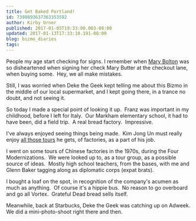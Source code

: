 ```yaml
---
title: Get Baked Portland!
id: 7398893637363353592
author: Kirby Urner
published: 2017-01-05T19:33:00.003-08:00
updated: 2017-01-13T17:33:10.191-08:00
blog: bizmo_diaries
tags: 
---
```


[](https://www.flickr.com/photos/kirbyurner/32132735935/in/dateposted-public/)

People my age start checking for signs. I remember when [Mary Bolton](http://controlroom.blogspot.com/2012/11/celebrating-mary-bolton.html) was so disheartened when signing her check Mary Butter at the checkout lane, when buying some.  Hey, we all make mistakes.

Still, I was worried when Deke the Geek kept telling me about this Bizmo in the middle of our local supermarket, and I kept going there, in a trance no doubt, and not seeing it.

So today I made a special point of looking it up.  Franz was important in my childhood, before I left for Italy.  Our Markham elementary school, it had to have been, did a field trip.  A real bread factory.  Impressive.

I've always enjoyed seeing things being made.  Kim Jong Un must really enjoy [all those tours](https://youtu.be/UpddVkJ7M7U) he gets, of factories, as a part of his job.

I went on some tours of Chinese factories in the 1970s, during the Four Modernizations.  We were looked up to, as a tour group, as a possible source of ideas.  Mostly high school teachers, from the bases, with me and Glenn Baker tagging along as diplomatic corps (expat brats).

I bought a loaf on the spot, in recognition of the company's acumen as much as anything.  Of course it's a hippie bus.  No reason to go overboard and go all Vortex.  Grateful Dead bread sells itself.

Meanwhile, back at Starbucks, Deke the Geek was catching up on Adweek.  We did a mini-photo-shoot right there and then.

[](https://www.flickr.com/photos/kirbyurner/31322832073/in/dateposted-public/)